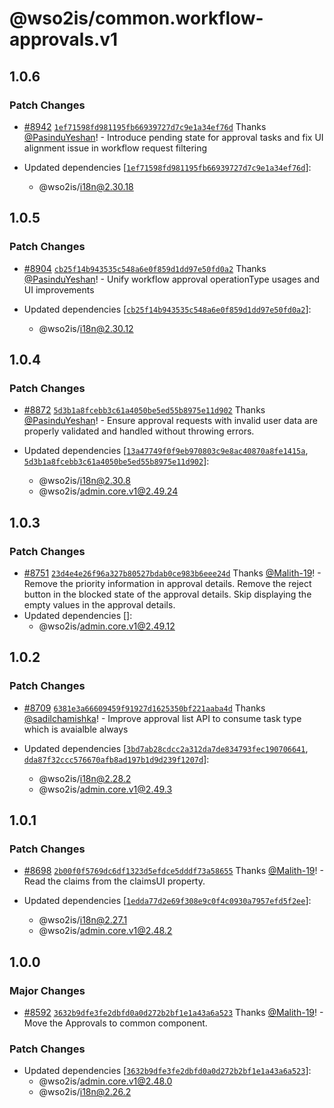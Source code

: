 # @wso2is/common.workflow-approvals.v1

## 1.0.6

### Patch Changes

- [#8942](https://github.com/wso2/identity-apps/pull/8942) [`1ef71598fd981195fb66939727d7c9e1a34ef76d`](https://github.com/wso2/identity-apps/commit/1ef71598fd981195fb66939727d7c9e1a34ef76d) Thanks [@PasinduYeshan](https://github.com/PasinduYeshan)! - Introduce pending state for approval tasks and fix UI alignment issue in workflow request filtering

- Updated dependencies [[`1ef71598fd981195fb66939727d7c9e1a34ef76d`](https://github.com/wso2/identity-apps/commit/1ef71598fd981195fb66939727d7c9e1a34ef76d)]:
  - @wso2is/i18n@2.30.18

## 1.0.5

### Patch Changes

- [#8904](https://github.com/wso2/identity-apps/pull/8904) [`cb25f14b943535c548a6e0f859d1dd97e50fd0a2`](https://github.com/wso2/identity-apps/commit/cb25f14b943535c548a6e0f859d1dd97e50fd0a2) Thanks [@PasinduYeshan](https://github.com/PasinduYeshan)! - Unify workflow approval operationType usages and UI improvements

- Updated dependencies [[`cb25f14b943535c548a6e0f859d1dd97e50fd0a2`](https://github.com/wso2/identity-apps/commit/cb25f14b943535c548a6e0f859d1dd97e50fd0a2)]:
  - @wso2is/i18n@2.30.12

## 1.0.4

### Patch Changes

- [#8872](https://github.com/wso2/identity-apps/pull/8872) [`5d3b1a8fcebb3c61a4050be5ed55b8975e11d902`](https://github.com/wso2/identity-apps/commit/5d3b1a8fcebb3c61a4050be5ed55b8975e11d902) Thanks [@PasinduYeshan](https://github.com/PasinduYeshan)! - Ensure approval requests with invalid user data are properly validated and handled without throwing errors.

- Updated dependencies [[`13a47749f0f9eb970803c9e8ac40870a8fe1415a`](https://github.com/wso2/identity-apps/commit/13a47749f0f9eb970803c9e8ac40870a8fe1415a), [`5d3b1a8fcebb3c61a4050be5ed55b8975e11d902`](https://github.com/wso2/identity-apps/commit/5d3b1a8fcebb3c61a4050be5ed55b8975e11d902)]:
  - @wso2is/i18n@2.30.8
  - @wso2is/admin.core.v1@2.49.24

## 1.0.3

### Patch Changes

- [#8751](https://github.com/wso2/identity-apps/pull/8751) [`23d4e4e26f96a327b80527bdab0ce983b6eee24d`](https://github.com/wso2/identity-apps/commit/23d4e4e26f96a327b80527bdab0ce983b6eee24d) Thanks [@Malith-19](https://github.com/Malith-19)! - Remove the priority information in approval details.
  Remove the reject button in the blocked state of the approval details.
  Skip displaying the empty values in the approval details.
- Updated dependencies []:
  - @wso2is/admin.core.v1@2.49.12

## 1.0.2

### Patch Changes

- [#8709](https://github.com/wso2/identity-apps/pull/8709) [`6381e3a66609459f91927d1625350bf221aaba4d`](https://github.com/wso2/identity-apps/commit/6381e3a66609459f91927d1625350bf221aaba4d) Thanks [@sadilchamishka](https://github.com/sadilchamishka)! - Improve approval list API to consume task type which is avaialble always

- Updated dependencies [[`3bd7ab28cdcc2a312da7de834793fec190706641`](https://github.com/wso2/identity-apps/commit/3bd7ab28cdcc2a312da7de834793fec190706641), [`dda87f32ccc576670afb8ad197b1d9d239f1207d`](https://github.com/wso2/identity-apps/commit/dda87f32ccc576670afb8ad197b1d9d239f1207d)]:
  - @wso2is/i18n@2.28.2
  - @wso2is/admin.core.v1@2.49.3

## 1.0.1

### Patch Changes

- [#8698](https://github.com/wso2/identity-apps/pull/8698) [`2b00f0f5769dc6df1323d5efdce5dddf73a58655`](https://github.com/wso2/identity-apps/commit/2b00f0f5769dc6df1323d5efdce5dddf73a58655) Thanks [@Malith-19](https://github.com/Malith-19)! - Read the claims from the claimsUI property.

- Updated dependencies [[`1edda77d2e69f308e9c0f4c0930a7957efd5f2ee`](https://github.com/wso2/identity-apps/commit/1edda77d2e69f308e9c0f4c0930a7957efd5f2ee)]:
  - @wso2is/i18n@2.27.1
  - @wso2is/admin.core.v1@2.48.2

## 1.0.0

### Major Changes

- [#8592](https://github.com/wso2/identity-apps/pull/8592) [`3632b9dfe3fe2dbfd0a0d272b2bf1e1a43a6a523`](https://github.com/wso2/identity-apps/commit/3632b9dfe3fe2dbfd0a0d272b2bf1e1a43a6a523) Thanks [@Malith-19](https://github.com/Malith-19)! - Move the Approvals to common component.

### Patch Changes

- Updated dependencies [[`3632b9dfe3fe2dbfd0a0d272b2bf1e1a43a6a523`](https://github.com/wso2/identity-apps/commit/3632b9dfe3fe2dbfd0a0d272b2bf1e1a43a6a523)]:
  - @wso2is/admin.core.v1@2.48.0
  - @wso2is/i18n@2.26.2
